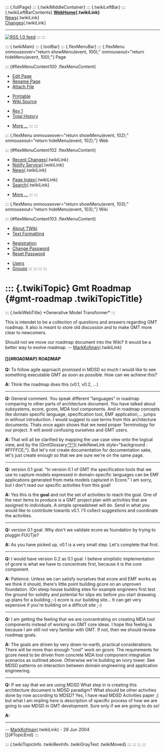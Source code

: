 ::: {.fullPage}
::: {.twikiMiddleContainer}
::: {.twikiLeftBar}
::: {.twikiLeftBarContents}
**[WebHome](WebHome){.twikiLink}**\
[News](WebNews){.twikiLink}\
[Changes](WebChanges){.twikiLink}

------------------------------------------------------------------------

[![](http://www.program-transformation.org/twiki/pub/rss.gif "RSS 1.0 feed")](WebRss@skin=rss)
:::
:::

::: {.twikiMain}
::: {.toolBar}
::: {.flexMenuBar}
::: {.flexMenu onmouseover="return showMenu(event, 100);" onmouseout="return hideMenu(event, 100);"}
Page

::: {#flexMenuContent100 .flexMenuContent}
-   [Edit
    Page](http://www.program-transformation.org/edit/Gmt/GmtRoadmap?t=1536827562)
-   [Rename
    Page](http://www.program-transformation.org/rename/Gmt/GmtRoadmap)
-   [Attach
    File](http://www.program-transformation.org/attach/Gmt/GmtRoadmap)

<!-- -->

-   [Printable](http://www.program-transformation.org/view/Gmt/GmtRoadmap?skin=print.pattern)
-   [Wiki
    Source](http://www.program-transformation.org/view/Gmt/GmtRoadmap?skin=text&raw=on&contenttype=text/plain)

<!-- -->

-   [Rev
    1](http://www.program-transformation.org/view/Gmt/GmtRoadmap?rev=1.1)
-   [Total
    History](http://www.program-transformation.org/rdiff/Gmt/GmtRoadmap)

<!-- -->

-   [More
    \...](http://www.program-transformation.org/oops/Gmt/GmtRoadmap?template=oopsmore&param1=1.1&param2=1.1)
:::
:::

::: {.flexMenu onmouseover="return showMenu(event, 102);" onmouseout="return hideMenu(event, 102);"}
Web

::: {#flexMenuContent102 .flexMenuContent}
-   [Recent Changes](WebChanges){.twikiLink}
-   [Notify Service](WebNotify){.twikiLink}
-   [News](WebNews){.twikiLink}

<!-- -->

-   [Page Index](WebIndex){.twikiLink}
-   [Search](WebSearch){.twikiLink}

<!-- -->

-   [More
    \...](http://www.program-transformation.org/oops/Gmt/GmtRoadmap?template=oopsmore&param1=1.1&param2=1.1)
:::
:::

::: {.flexMenu onmouseover="return showMenu(event, 103);" onmouseout="return hideMenu(event, 103);"}
Wiki

::: {#flexMenuContent103 .flexMenuContent}
-   [About
    TWiki](http://www.program-transformation.org/view/TWiki/WebHome)
-   [Text
    Formatting](http://www.program-transformation.org/view/TWiki/TextFormattingRules)

<!-- -->

-   [Registration](http://www.program-transformation.org/view/TWiki/TWikiRegistration)
-   [Change
    Password](http://www.program-transformation.org/view/TWiki/ChangePassword)
-   [Reset
    Password](http://www.program-transformation.org/view/TWiki/ResetPassword)

<!-- -->

-   [Users](http://www.program-transformation.org/view/Main/TWikiUsers)
-   [Groups](http://www.program-transformation.org/view/Main/TWikiGroups)
:::
:::
:::
:::

::: {.twikiTopic}
Gmt Roadmap {#gmt-roadmap .twikiTopicTitle}
===========

::: {.twikiWebTitle}
\*Generative Model Transformer\*
:::

This is intendet to be a collection of questions and answers regarding
GMT roadmap. It also is meant to store old discussion and to make GMT
more clear to newcomers.

Should not we move our roadmap document into the Wiki? It would be a
better way to evolve roadmap. \--
[MarkKofman](../Main/MarkKofman){.twikiLink}

#### []{#ROADMAP} ROADMAP

**Q:** To follow agile approach promised in MDSD so much I would like to
see something executable GMT as soon as possible. How can we achieve
this?

**A:** Think the roadmap does this (v0.1, v0.2, \...)

------------------------------------------------------------------------

**Q:** General comment. You speak different \"languages\" in roadmap
comparing to other parts of architecture document. You have talked about
subsystems, ecore, gcore, MDA tool components. And in roadmap concepts
like domain specific language, specification tool, EMF application,\...
jumps in without introduction. I would suggest to use terms from this
architecture documents. Thats once again shows that we need proper
Terminology for our project. It will avoid confusing ourselves and GMT
users.

**A:** That will all be clarified by mapping the use case view onto the
logical view, and by the
[GmtGlossary[^?^](http://www.program-transformation.org/edit/Gmt/GmtGlossary?topicparent=Gmt.GmtRoadmap)]{.twikiNewLink
style="background : #FFFFCE;"}. But let\'s not create documentation for
documentation sake, let\'s just create enough so that we are sure we\'re
on the same page.

------------------------------------------------------------------------

**Q:** version 0.1 goal. \"In version 0.1 of GMT the specification tools
that we use to capture models expressed in domain-specific languages can
be EMF applications generated from meta models captured in Ecore.\" I am
sorry, but I don\'t read our specific activities from this goal!

**A:** Yes this is the **goal** and not the set of activities to reach
the goal. One of the next items to produce is a GMT project plan with
activities that are assigned to individuals. A simple spreadsheet will
do. Send in what you would like to contribute towards v0.1. I\'ll
collect suggestions and coordinate the activities.

------------------------------------------------------------------------

**Q:** version 0.1 goal. Why don\'t we validate ecore as foundation by
trying to pluggin FUUTje?

**A:** As you have picked up, v0.1 is a very small step. Let\'s complete
that first.

------------------------------------------------------------------------

**Q:** I would have version 0.2 as 0.1 goal. I believe simplistic
implementation of gcore is what we have to concentrate first, because it
is the core component.

**A:** Patience. Unless we can satisfy ourselves that ecore and EMF
works as we think it should, there\'s little point building gcore on an
unproven foundation. (On steep house building sites for example
engineers first test the ground for solidity and potential for slips etc
before you start drawaing up plans for a building ;-) ecore is our
building site\... It can get very expensive if you\'re building on a
difficult site ;-)

------------------------------------------------------------------------

**Q:** I am getting the feeling that we are concentrating on creating
MDA tool components instead of working on GMT core ideas. I hope this
feeling is because I am still not very familiar with GMT. If not, then
we should review roadmap goals.

**A:** The goals are driven by very down-to-earth, practical
considerations. There will be more than enough \"cool\" work on gcore.
The requirements for gcore need to be driven from concrete MDA tool
component integration scenarios as outlined above. Otherwise we\'re
building an ivory tower. See MDSD patterns on interaction between domain
engineering and application engineering.

------------------------------------------------------------------------

**Q:** If we say that we are using MDSD What step in is creating this
architecture document is MDSD paradigm? What should be other activities
done by now according to MDSD? Yes, I have read MDSD Activities paper ;)
but what I am impling here is description of specific process of how we
are going to use MDSD in GMT development. Sure only if we are going to
do so!

**A:**

------------------------------------------------------------------------

\-- [MarkKofman](../Main/MarkKofman){.twikiLink} - 28 Jun 2004\
[]{#TopicEnd}
:::

::: {.twikiTopicInfo .twikiRevInfo .twikiGrayText .twikiMoved}
:::
:::
:::
:::
